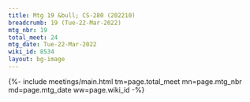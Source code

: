 ```yaml
---
title: Mtg 19 &bull; CS-280 (202210)
breadcrumb: 19 (Tue-22-Mar-2022)
mtg_nbr: 19
total_meet: 24
mtg_date: Tue-22-Mar-2022
wiki_id: 8534
layout: bg-image
---
```


{%- include meetings/main.html
    tm=page.total_meet
    mn=page.mtg_nbr
    md=page.mtg_date
    ww=page.wiki_id
-%}

